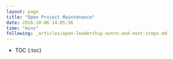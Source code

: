 ```yaml
---
layout: page
title: "Open Project Maintenance"
date: 2016-10-06 14:05:56
time: "mins"
following: _articles/open-leadership-outro-and-next-steps.md
---
```

* TOC
{:toc}